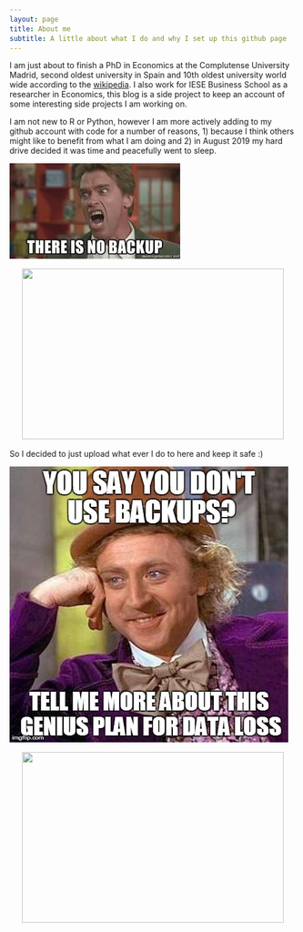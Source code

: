 ```yaml
---
layout: page
title: About me
subtitle: A little about what I do and why I set up this github page
---
```


I am just about to finish a PhD in Economics at the Complutense University Madrid, second oldest university in Spain and 10th oldest university world wide according to the [wikipedia](https://en.wikipedia.org/wiki/List_of_oldest_universities_in_continuous_operation). I also work for IESE Business School as a researcher in Economics, this blog is a side project to keep an account of some interesting side projects I am working on.

I am not new to R or Python, however I am more actively adding to my github account with code for a number of reasons, 1) because I think others might like to benefit from what I am doing and 2) in August 2019 my hard drive decided it was time and peacefully went to sleep.


![No Backup](img/nobackup.jpg?raw=true)

<p align="center">
  <img width="460" height="300" src="https://github.com/msmith01/msmith01.github.io/blob/master/img/nobackup.jpg">
</p>

So I decided to just upload what ever I do to here and keep it safe :)

![No Backup](img/dataloss.jpg?raw=true)

<p align="center">
  <img width="460" height="300" src="https://github.com/msmith01/msmith01.github.io/blob/master/img/dataloss.jpg">
</p>

